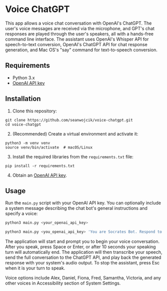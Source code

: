 # Voice ChatGPT

This app allows a voice chat conversation with OpenAI's ChatGPT. The user's voice messages are received via the microphone, and GPT's chat responses are played through the user's speakers, all with a hands-free command line interface. The assistant uses OpenAI's Whisper API for speech-to-text conversion, OpenAI's ChatGPT API for chat response generation, and Mac OS's "say" command for text-to-speech conversion.

## Requirements

- Python 3.x
- [OpenAI API key](https://platform.openai.com/account/api-keys)

## Installation

1. Clone this repository:

```
git clone https://github.com/seanwojcik/voice-chatgpt.git
cd voice-chatgpt
```

2. (Recommended) Create a virtual environment and activate it:

```
python3 -m venv venv
source venv/bin/activate  # macOS/Linux
```

3. Install the required libraries from the `requirements.txt` file:

```
pip install -r requirements.txt
```

4. Obtain an [OpenAI API key](https://platform.openai.com/account/api-keys).

## Usage

Run the `main.py` script with your OpenAI API key. You can optionally include a system message describing the chat bot's general instructions and specify a voice:

```bash
python3 main.py <your_openai_api_key>
```

```bash
python3 main.py <you_openai_api_key> 'You are Socrates Bot. Respond to the user's messages by asking questions, challenging assumptions, and encouraging critical thinking.' -v 'Fred'
```

The application will start and prompt you to begin your voice conversation. After you speak, press Space or Enter, or after 10 seconds your speaking turn will automatically end. The application will then transcribe your speech, send the full conversation to the ChatGPT API, and play back the generated response with your system's audio output. To stop the assistant, press Esc when it is your turn to speak.

Voice options include Alex, Daniel, Fiona, Fred, Samantha, Victoria, and any other voices in Accessibility section of System Settings.

